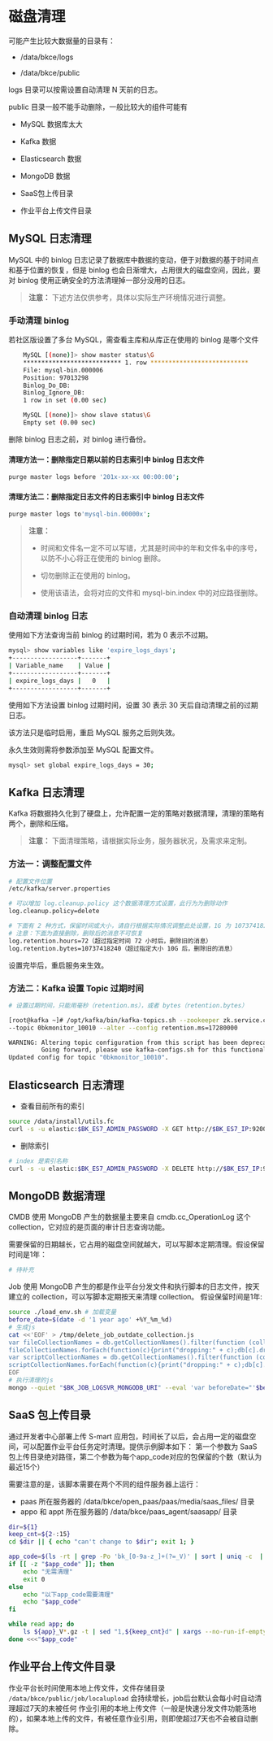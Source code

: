 # 磁盘清理

可能产生比较大数据量的目录有：

- /data/bkce/logs

- /data/bkce/public

logs 目录可以按需设置自动清理 N 天前的日志。

public 目录一般不能手动删除，一般比较大的组件可能有

- MySQL 数据库太大

- Kafka 数据

- Elasticsearch 数据

- MongoDB 数据

- SaaS包上传目录

- 作业平台上传文件目录

## MySQL 日志清理

MySQL 中的 binlog 日志记录了数据库中数据的变动，便于对数据的基于时间点和基于位置的恢复，但是 binlog 也会日渐增大，占用很大的磁盘空间，因此，要对 binlog 使用正确安全的方法清理掉一部分没用的日志。

> **注意：** 下述方法仅供参考，具体以实际生产环境情况进行调整。

### 手动清理 binlog

若社区版设置了多台 MySQL，需查看主库和从库正在使用的 binlog 是哪个文件

```bash
    MySQL [(none)]> show master status\G
    *************************** 1. row ***************************
    File: mysql-bin.000006
    Position: 97013298
    Binlog_Do_DB:
    Binlog_Ignore_DB:
    1 row in set (0.00 sec)

    MySQL [(none)]> show slave status\G
    Empty set (0.00 sec)
```

删除 binlog 日志之前，对 binlog 进行备份。

#### 清理方法一：删除指定日期以前的日志索引中 binlog 日志文件

```bash
purge master logs before '201x-xx-xx 00:00:00';
```

#### 清理方法二：删除指定日志文件的日志索引中 binlog 日志文件

```bash
purge master logs to'mysql-bin.00000x';
```

> **注意：**
>
> - 时间和文件名一定不可以写错，尤其是时间中的年和文件名中的序号，以防不小心将正在使用的 binlog 删除。
>
> - 切勿删除正在使用的 binlog。
>
> - 使用该语法，会将对应的文件和 mysql-bin.index 中的对应路径删除。

### 自动清理 binlog 日志

使用如下方法查询当前 binlog 的过期时间，若为 0 表示不过期。

```bash
mysql> show variables like 'expire_logs_days';
+------------------+-------+
| Variable_name    | Value |
+------------------+-------+
| expire_logs_days |   0   |
+------------------+-------+
```

使用如下方法设置 binlog 过期时间，设置 30 表示 30 天后自动清理之前的过期日志。

该方法只是临时启用，重启 MySQL 服务之后则失效。

永久生效则需将参数添加至 MySQL 配置文件。

```bash
mysql> set global expire_logs_days = 30;
```

## Kafka 日志清理

Kafka 将数据持久化到了硬盘上，允许配置一定的策略对数据清理，清理的策略有两个，删除和压缩。

> **注意：** 下面清理策略，请根据实际业务，服务器状况，及需求来定制。

### 方法一：调整配置文件

```bash
# 配置文件位置
/etc/kafka/server.properties

# 可以增加 log.cleanup.policy 这个数据清理方式设置，此行为为删除动作
log.cleanup.policy=delete

# 下面有 2 种方式，保留时间或大小，请自行根据实际情况调整此处设置，1G 为 1073741824 。具体保留大小根据实际情况设置
# 注意：下面为直接删除，删除后的消息不可恢复
log.retention.hours=72（超过指定时间 72 小时后，删除旧的消息）
log.retention.bytes=10737418240（超过指定大小 10G 后，删除旧的消息）

```

设置完毕后，重启服务来生效。

### 方法二：Kafka 设置 Topic 过期时间

```bash
# 设置过期时间，只能用毫秒（retention.ms），或者 bytes（retention.bytes）

[root@kafka ~]# /opt/kafka/bin/kafka-topics.sh --zookeeper zk.service.consul:2181/common_kafka \
--topic 0bkmonitor_10010 --alter --config retention.ms=17280000

WARNING: Altering topic configuration from this script has been deprecated and may be removed in future releases.
         Going forward, please use kafka-configs.sh for this functionality
Updated config for topic "0bkmonitor_10010".

```

## Elasticsearch 日志清理

- 查看目前所有的索引

```bash
source /data/install/utils.fc
curl -s -u elastic:$BK_ES7_ADMIN_PASSWORD -X GET http://$BK_ES7_IP:9200/_cat/indices?v
```

- 删除索引

```bash
# index 是索引名称
curl -s -u elastic:$BK_ES7_ADMIN_PASSWORD -X DELETE http://$BK_ES7_IP:9200/index
```

## MongoDB 数据清理

CMDB 使用 MongoDB 产生的数据量主要来自 cmdb.cc_OperationLog 这个 collection，它对应的是页面的审计日志查询功能。

需要保留的日期越长，它占用的磁盘空间就越大，可以写脚本定期清理。假设保留时间是1年：

```bash
# 待补充
```

Job 使用 MongoDB 产生的都是作业平台分发文件和执行脚本的日志文件，按天建立的 collection，可以写脚本定期按天来清理 collection。
假设保留时间是1年:

```bash
source ./load_env.sh # 加载变量
before_date=$(date -d '1 year ago' +%Y_%m_%d)
# 生成js
cat <<'EOF' > /tmp/delete_job_outdate_collection.js
var fileCollectionNames = db.getCollectionNames().filter(function (collection) { return /^job_log_file/.test(collection) && collection < "job_log_file_"+beforeDate })
fileCollectionNames.forEach(function(c){print("dropping:" + c);db[c].drop();})
var scriptCollectionNames = db.getCollectionNames().filter(function (collection) { return /^job_log_script/.test(collection) && collection < "job_log_script_"+beforeDate })
scriptCollectionNames.forEach(function(c){print("dropping:" + c);db[c].drop();})
EOF
# 执行清理的js
mongo --quiet "$BK_JOB_LOGSVR_MONGODB_URI" --eval 'var beforeDate="'$before_date'"' /tmp/delete_job_outdate_collection.js
```

## SaaS 包上传目录

通过开发者中心部署上传 S-mart 应用包，时间长了以后，会占用一定的磁盘空间，可以配置作业平台任务定时清理。提供示例脚本如下：
第一个参数为 SaaS 包上传目录绝对路径，第二个参数为每个app_code对应的包保留的个数（默认为最近15个）

需要注意的是，该脚本需要在两个不同的组件服务器上运行：

- paas 所在服务器的 /data/bkce/open_paas/paas/media/saas_files/ 目录
- appo 和 appt 所在服务器的 /data/bkce/paas_agent/saasapp/ 目录

```bash
dir=${1}
keep_cnt=${2-:15}
cd $dir || { echo "can't change to $dir"; exit 1; }

app_code=$(ls -rt | grep -Po 'bk_[0-9a-z_]+(?=_V)' | sort | uniq -c  | awk -v keep=$keep_cnt '$1 > keep { print $2 }')
if [[ -z "$app_code" ]]; then
    echo "无需清理"
    exit 0
else
    echo "以下app_code需要清理"
    echo "$app_code"
fi

while read app; do 
    ls ${app}_V*.gz -t | sed "1,${keep_cnt}d" | xargs --no-run-if-empty -I{} sh -c 'ls -l {}; rm -v {};'
done <<<"$app_code"
```

## 作业平台上传文件目录

作业平台长时间使用本地上传文件，文件存储目录 `/data/bkce/public/job/localupload` 会持续增长，job后台默认会每小时自动清理超过7天的未被任何
作业引用的本地上传文件（一般是快速分发文件功能落地的），如果本地上传的文件，有被任意作业引用，则即使超过7天也不会被自动删除。